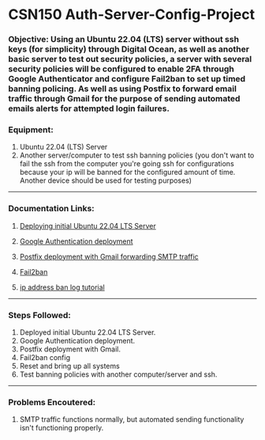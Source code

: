 # CSN150 Auth-Server-Config-Project
### Objective: Using an Ubuntu 22.04 (LTS) server without ssh keys (for simplicity) through Digital Ocean, as well as another basic server to test out security policies, a server with several security policies will be configured to enable 2FA through Google Authenticator and configure Fail2ban to set up timed banning policing. As well as using Postfix to forward email traffic through Gmail for the purpose of sending automated emails alerts for attempted login failures.
### Equipment:
1. Ubuntu 22.04 (LTS) Server
2. Another server/computer to test ssh banning policies (you don't want to fail the ssh from the computer you're going ssh for configurations because your ip will be banned for the configured amount of time. Another device should be used for testing purposes)

---

### Documentation Links:
1. [Deploying initial Ubuntu 22.04 LTS Server](https://www.digitalocean.com/community/tutorials/initial-server-setup-with-ubuntu-22-04)

2. [Google Authentication deployment](https://www.linuxbabe.com/ubuntu/two-factor-authentication-ssh-key-ubuntu)

3. [Postfix deployment with Gmail forwarding SMTP traffic](https://tonyteaches.tech/postfix-gmail-smtp-on-ubuntu/)

4. [Fail2ban](https://www.digitalocean.com/community/tutorials/how-to-protect-ssh-with-fail2ban-on-ubuntu-22-04)

5. [ip address ban log tutorial](https://www.the-art-of-web.com/system/fail2ban-log/#google_vignette)

---

### Steps Followed:
1. Deployed initial Ubuntu 22.04 LTS Server.
2. Google Authentication deployment.
3. Postfix deployment with Gmail.
4. Fail2ban config
5. Reset and bring up all systems
6. Test banning policies with another computer/server and ssh.

---

### Problems Encoutered:
1. SMTP traffic functions normally, but automated sending functionality isn't functioning properly.
